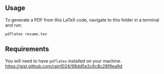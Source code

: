 ## Usage
To generate a PDF from this LaTeX code, navigate to this folder in a terminal and run:

    pdflatex resume.tex

## Requirements
You will need to have `pdflatex` installed on your machine.
https://gist.github.com/rain1024/98dd5e2c6c8c28f9ea9d